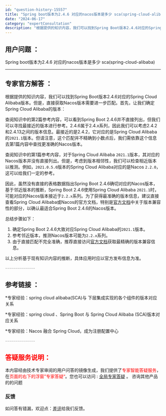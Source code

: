 ```yaml
---
id: "question-history-15557"
title: "Spring boot版本为2.4.6 对应的nacos版本是多少 sca(spring-cloud-alibaba)"
date: "2024-06-17"
category: "expertConsultation"
description: "根据提供的知识内容，我们可以找到Spring Boot版本2.4.6对应的Spring Cloud Alibaba版本。但是，直接获取Nacos版本需要进一步匹配。首先，让我们确定Spring Cloud Alibaba的版本：查阅知识中的第2篇参考内容，可以看到Spring Boot 2.4.6并"
---
```


## 用户问题 ： 
 Spring boot版本为2.4.6 对应的nacos版本是多少 sca(spring-cloud-alibaba) 

---------------
## 专家官方解答 ：

根据提供的知识内容，我们可以找到Spring Boot版本2.4.6对应的Spring Cloud Alibaba版本。但是，直接获取Nacos版本需要进一步匹配。首先，让我们确定Spring Cloud Alibaba的版本：

查阅知识中的第2篇参考内容，可以看到Spring Boot 2.4.6并不直接列出，但我们可以寻找最接近的版本进行参考。2.4.6属于2.4.x系列，因此我们可以考虑2.4.2和2.4.13之间的版本信息。最接近的是2.4.2，它对应的是Spring Cloud Alibaba的`2021.1`版本。但请注意，这个匹配并不精确到小数点后，我们需依靠这个信息去第1篇内容中查找更准确的Nacos版本。

查阅知识中的第1篇参考内容，对于Spring Cloud Alibaba `2021.1`版本，其对应的Nacos版本并没有直接列出。但是，考虑到版本相邻性，我们可以检查相近版本以推测。例如，`2021.0.5.0`版本的Spring Cloud Alibaba对应的是Nacos `2.2.0`，这可以给我们一定的参考。

因此，虽然没有直接的表格数据指出Spring Boot 2.4.6确切对应的Nacos版本，基于邻近版本的推断，Spring Boot 2.4.6使用Spring Cloud Alibaba `2021.1`时，可能对应的Nacos版本接近于`2.2.x`系列。为了获得最准确的版本信息，建议直接查看Spring Cloud Alibaba或Nacos的官方文档，特别是[官方文档](https://sca.aliyun.com/docs/2023/overview/version-explain/)中关于版本兼容性的部分，以确认最适合Spring Boot 2.4.6的Nacos版本。

总结步骤如下：
1. 确定Spring Boot 2.4.6大致对应Spring Cloud Alibaba的`2021.1`版本。
2. 参考邻近版本，推测Nacos版本可能为`2.2.x`系列。
3. 由于直接匹配不完全准确，推荐直接访问[官方文档](https://sca.aliyun.com/docs/2023/overview/version-explain/)获取最精确的版本兼容信息。

以上分析基于现有知识内容的推断，具体应用时应以官方发布信息为准。


<font color="#949494">---------------</font> 


## 参考链接 ：

*专家经验：spring cloud alibaba(SCA)与 下层集成实现的各个组件的版本对应关系 
 
 *专家经验：spring cloud 、Spring Boot 与 Spring Cloud Alibaba (SCA)版本对应关系 
 
 *专家经验：Nacos 融合 Spring Cloud，成为注册配置中心 


 <font color="#949494">---------------</font> 
 


## <font color="#FF0000">答疑服务说明：</font> 

本内容经由技术专家审阅的用户问答的镜像生成，我们提供了<font color="#FF0000">专家智能答疑服务</font>，在<font color="#FF0000">页面的右下的浮窗”专家答疑“</font>。您也可以访问 : [全局专家答疑](https://opensource.alibaba.com/chatBot) 。 咨询其他产品的的问题

### 反馈
如问答有错漏，欢迎点：[差评](https://ai.nacos.io/user/feedbackByEnhancerGradePOJOID?enhancerGradePOJOId=15582)给我们反馈。
